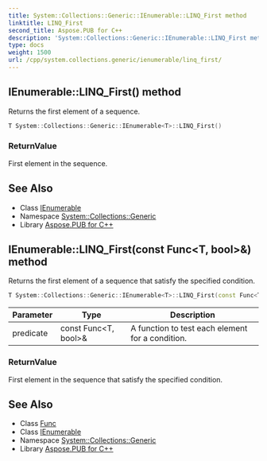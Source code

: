 ```yaml
---
title: System::Collections::Generic::IEnumerable::LINQ_First method
linktitle: LINQ_First
second_title: Aspose.PUB for C++
description: 'System::Collections::Generic::IEnumerable::LINQ_First method. Returns the first element of a sequence in C++.'
type: docs
weight: 1500
url: /cpp/system.collections.generic/ienumerable/linq_first/
---
```

## IEnumerable::LINQ_First() method


Returns the first element of a sequence.

```cpp
T System::Collections::Generic::IEnumerable<T>::LINQ_First()
```


### ReturnValue

First element in the sequence.

## See Also

* Class [IEnumerable](../)
* Namespace [System::Collections::Generic](../../)
* Library [Aspose.PUB for C++](../../../)
## IEnumerable::LINQ_First(const Func\<T, bool\>\&) method


Returns the first element of a sequence that satisfy the specified condition.

```cpp
T System::Collections::Generic::IEnumerable<T>::LINQ_First(const Func<T, bool> &predicate)
```


| Parameter | Type | Description |
| --- | --- | --- |
| predicate | const Func\<T, bool\>\& | A function to test each element for a condition. |

### ReturnValue

First element in the sequence that satisfy the specified condition.

## See Also

* Class [Func](../../../system/func/)
* Class [IEnumerable](../)
* Namespace [System::Collections::Generic](../../)
* Library [Aspose.PUB for C++](../../../)
